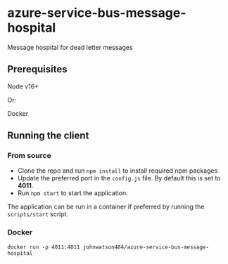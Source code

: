 # azure-service-bus-message-hospital
Message hospital for dead letter messages

## Prerequisites
Node v16+

Or:  

Docker

## Running the client
### From source
- Clone the repo and run `npm install` to install required npm packages
- Update the preferred port in the `config.js` file.  By default this is set to **4011**.
- Run `npm start` to start the application.

The application can be run in a container if preferred by running the `scripts/start` script.

### Docker
`docker run -p 4011:4011 johnwatson484/azure-service-bus-message-hospital`
